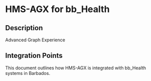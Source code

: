 # HMS-AGX for bb_Health

## Description

Advanced Graph Experience

## Integration Points

This document outlines how HMS-AGX is integrated with bb_Health systems in Barbados.
